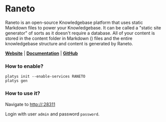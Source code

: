 # Raneto

Raneto is an open-source Knowledgebase platform that uses static Markdown files to power your Knowledgebase. It can be called a "static site generator" of sorts as it doesn't require a database. All of your content is stored in the content folder in Markdown () files and the entire knowledgebase structure and content is generated by Raneto.

**[Website](https://raneto.com/)** | **[Documentation](https://docs.raneto.com/)** | **[GitHub](https://github.com/ryanlelek/Raneto)**

### How to enable?

```
platys init --enable-services RANETO
platys gen
```

### How to use it?

Navigate to <http://:28311> 

Login with user `admin` and password `password`. 

